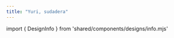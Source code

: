 ```yaml
---
title: "Yuri, sudadera"
---
```


import { DesignInfo } from 'shared/components/designs/info.mjs'

<DesignInfo design='yuri' docs />

